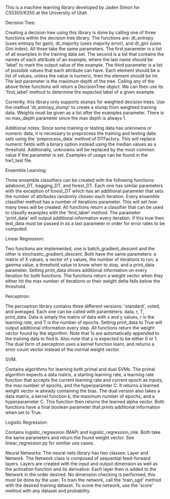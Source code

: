 This is a machine learning library developed by Jaden Simon for CS5350/6350 at the University of Utah

Decision Tree:

Creating a decision tree using this library is done by calling one of three functions within the
decision tree library. The functions are: dt_entropy (uses entropy for gain), dt_majority (uses majority error),
and dt_gini (uses Gini index). All three take the same parameters. The first parameter is a list of all
examples in the training data set. The second is a list that contains the names of each attribute of an example,
where the last name should be 'label' to mark the output value of the example. The third parameter is a 
list of possible values that each attribute can have. Each element should be a list of values, unless the value
is numeric, then the element should be int. The last parameter is the maximum depth of the tree. Calling any
of the above three functions will return a DecisionTree object. We can then use its 'find_label' method to 
determine the expected label of a given example. 

Currently, this library only supports stumps for weighted decision trees. Use the method 'dt_entropy_stump'
to create a stump from weighted training data. Weights must be given as a list after the examples parameter.
There is no max_depth parameter since the max depth is always 1.

Additional notes:
Since some training or testing data has unknowns or numeric data, it is necessary to preprocess the training
and testing data sets using the 'preprocess_data' method of DTFactory. This will replace numeric fields with
a binary option instead using the median values as a threshold. Addtionally, unknowns will be replaced by
the most common value if the parameter is set. Examples of usage can be found in the hw1_test file.


Ensemble Learning:

Three ensemble classifiers can be created with the following functions: adaboost_DT, bagging_DT, and forest_DT. Each
one has similar parameters with the exception of forest_DT which has an additional parameter that sets the number of
attributes randomly chosen each iteration. Every ensemble classifier method has a number of iterations parameter. This
will set how many trees will be created. All functions return a classifier that can be used to classify examples with the
'find_label' method. The parameter 'print_data' will output additional information every iteration. If this true then
test_data must be passed in as a last parameter in order for error rates to be computed.


Linear Regression:

Two functions are implemented, one is batch_gradient_descent and the other is stochastic_gradient_descent. Both have the same
parameters: a matrix of X values, a vector of y values, the number of iterations to run, a gamma value, a threshold value to know when to stop, and a print_data parameter. Setting print_data shows additional information on every iteration for both
functions. The functions return a weight vector when they either hit the max number of iterations or their weight delta falls
below the threshold.


Perceptron:

The perceptron library contains three different versions: 'standard', voted, and averaged. Each one can be called with paramteters: data, r, T, print_data. Data is simply the matrix of data with x and y values, r is the learning rate, and T is the number of epochs. Setting print_data to True will output additional information every step. All functions return the weight vector found by the algorithm. Note that 1s are automatically appended to the training data to find b. Also note that y is expected to be either 0 or 1. The dual form of perceptron uses a kernel function learn, and returns a error count vector instead
of the normal weight vector.


SVM:

Contains algorithms for learning both primal and dual SVMs. The primal algorithm expects a data matrix, a starting learning rate, a learning rate function that accepts the current learning rate and current epoch as inputs, the max number of epochs, and
the hyperparamter C. It returns a learned weight vector w already containing the bias. The dual version also takes a data matrix,
a kernel function k, the maximum number of epochs, and a hyperparameter C. This function then returns the learned alpha vector. Both functions have a final boolean parameter that prints additional information when set to True. 


Logistic Regression:

Contains logistic_regression (MAP) and logistic_regression_mle. Both take the same parameters and return the found weight vector.
See linear_regression.py for similiar use cases.


Neural Networks:
The neural nets library has two classes: Layer and Network. The Network class is composed of sequential feed-forward layers.
Layers are created with the input and output dimension as well as the activation function and its derivative. Each layer then is
added to the Network in the order desired. No dimension checking is performed, this must be done by the user. To train the network, call the 'train_sgd' method with the desired training dataset. To score the network, use the 'score' method with
any dataset and probability.






